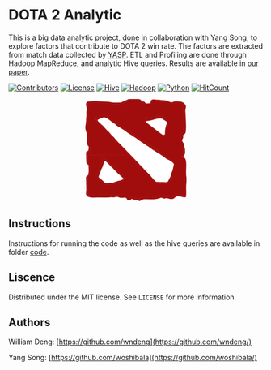 # DOTA 2 Analytic

This is a big data analytic project, done in collaboration with Yang Song, to explore factors that contribute to DOTA 2 win rate. The factors are extracted from match data collected by [YASP](http://academictorrents.com/details/5c5deeb6cfe1c944044367d2e7465fd8bd2f4acf). ETL and Profiling are done through Hadoop MapReduce, and analytic Hive queries. Results are available in [our paper](https://github.com/wndeng/DOTA-2-Analytic/blob/master/Paper.pdf). 

[![Contributors](https://img.shields.io/badge/contributors-2-green)](https://github.com/wndeng/DOTA-2-Analytic/graphs/contributors)
[![License](https://img.shields.io/pypi/l/ansicolortags.svg)](https://opensource.org/licenses/MIT)
[![Hive](https://img.shields.io/badge/made%20with-Hive-yellow)](https://hive.apache.org/)
[![Hadoop](https://img.shields.io/badge/made%20with-Hadoop-yellowgreen)](http://hadoop.apache.org/)
[![Python](https://img.shields.io/badge/made%20with-Python-blue)](https://www.python.org/)
[![HitCount](http://hits.dwyl.io/wndeng/DOTA-2-Analytic.svg)](http://hits.dwyl.io/wndeng/DOTA-2-Analytic)

<p align="center">
    <img src="other/dota2.png" alt="deleted" width="200"/>
</p>

## Instructions

Instructions for running the code as well as the hive queries are available in folder [code](https://github.com/wndeng/DOTA-2-Analytic/tree/master/code). 

## Liscence

Distributed under the MIT license. See ``LICENSE`` for more information.

## Authors

William Deng: [https://github.com/wndeng](https://github.com/wndeng/)

Yang Song: [https://github.com/woshibala](https://github.com/woshibala/)

